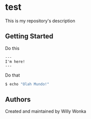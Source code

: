 # test

This is my repository's description

## Getting Started

Do this

<!-- replacer_start -->

```
---
I'm here!
---
```

<!-- replacer_stop -->

Do that

```bash
$ echo "Olah Mundo!"
```

## Authors

Created and maintained by Willy Wonka
